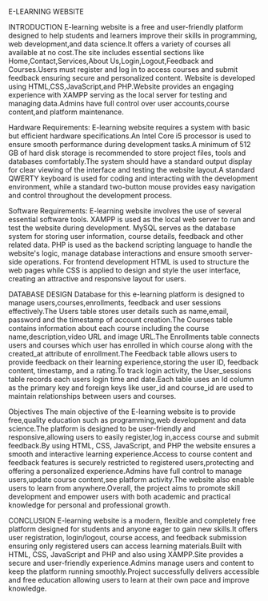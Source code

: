 E-LEARNING WEBSITE

INTRODUCTION
E-learning website is a free and user-friendly platform designed to help students and learners improve their skills in programming, web development,and data science.It offers a variety of courses all available at no cost.The site includes essential sections like Home,Contact,Services,About Us,Login,Logout,Feedback and Courses.Users must register and log in to access courses and submit feedback ensuring secure and personalized content. Website is developed using HTML,CSS,JavaScript,and PHP.Website provides an engaging experience with XAMPP serving as the local server for testing and managing data.Admins have full control over user accounts,course content,and platform maintenance.

Hardware Requirements:
E-learning website requires a system with basic but efficient hardware specifications.An Intel Core i5 processor is used to ensure smooth performance during development tasks.A minimum of 512 GB of hard disk storage is recommended to store project files, tools and databases comfortably.The system should have a standard output display for clear viewing of the interface and testing the website layout.A standard QWERTY keyboard is used for coding and interacting with the development environment, while a standard two-button mouse provides easy navigation and control throughout the development process.

Software Requirements:
E-learning website involves the use of several essential software tools. XAMPP is used as the local web server to run and test the website during development. MySQL serves as the database system for storing user information, course details, feedback and other related data. PHP is used as the backend scripting language to handle the website's logic, manage database interactions and ensure smooth server-side operations. For frontend development HTML is used to structure the web pages while CSS is applied to design and style the user interface, creating an attractive and responsive layout for users.

DATABASE DESIGN
Database for this e-learning platform is designed to manage users,courses,enrollments, feedback and user sessions effectively.The Users table stores user details such as name,email, password and the timestamp of account creation.The Courses table contains information about each course including the course name,description,video URL and image URL.The Enrollments table connects users and courses which user has enrolled in which course along with the created_at attribute of enrollment.The Feedback table allows users to provide feedback on their learning experience,storing the user ID, feedback content, timestamp, and a rating.To track login activity, the User_sessions table records each users login time and date.Each table uses an Id column as the primary key and foreign keys like user_id and course_id are used to maintain relationships between users and courses.

Objectives
The main objective of the E-learning website is to provide free,quality education such as programming,web development and data science.The platform is designed to be user-friendly and responsive,allowing users to easily register,log in,access course and submit feedback.By using HTML, CSS, JavaScript, and PHP the website ensures a smooth and interactive learning experience.Access to course content and feedback features is securely restricted to registered users,protecting and offering a personalized experience.Admins have full control to manage users,update course content,see platform activity.The website also enable users to learn from anywhere.Overall, the project aims to promote skill development and empower users with both academic and practical knowledge for personal and professional growth.

CONCLUSION
E-learning website is a modern, flexible and completely free platform designed for students and anyone eager to gain new skills.It offers user registration, login/logout, course access, and feedback submission ensuring only registered users can access learning materials.Built with HTML, CSS, JavaScript and PHP and also using XAMPP.Site provides a secure and user-friendly experience.Admins manage users and content to keep the platform running smoothly.Project successfully delivers accessible and free education allowing users to learn at their own pace and improve knowledge.

